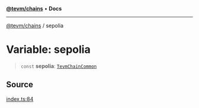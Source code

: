 [**@tevm/chains**](../README.md) • **Docs**

***

[@tevm/chains](../globals.md) / sepolia

# Variable: sepolia

> `const` **sepolia**: [`TevmChainCommon`](../type-aliases/TevmChainCommon.md)

## Source

[index.ts:84](https://github.com/evmts/tevm-monorepo/blob/main/packages/chains/src/index.ts#L84)
